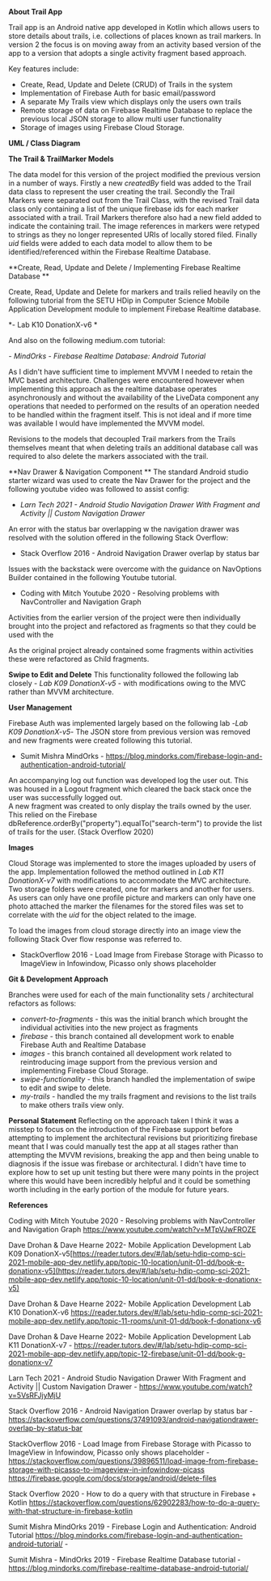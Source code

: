 **About Trail App**

Trail app is an Android native app developed in Kotlin which allows users to store details about trails, i.e. collections of places known as trail markers. In version 2 the focus is on moving away from an activity based version of the app to a version that adopts a single activity fragment based approach.

Key features include:
- Create, Read, Update and Delete (CRUD) of Trails in the system
- Implementation of Firebase Auth for basic email/password
- A separate My Trails view which displays only the users own trails
- Remote storage of data on Firebase Realtime Database to replace the previous local JSON storage  to allow multi user functionality
- Storage of images using Firebase Cloud Storage.

**UML / Class Diagram**




**The Trail & TrailMarker Models**

The data model for this version of the project modified the previous version in a number of ways. Firstly a new *createdBy* field was added to the Trail data class to represent the user creating the trail. Secondly the Trail Markers were separated out from the Trail Class, with the revised Trail data class only containing a list of the unique firebase ids for each marker associated with a trail. Trail Markers therefore also had a new field added to indicate the containing trail. The image references in markers were retyped to strings as they no longer represented URIs of locally stored filed. Finally *uid* fields were added to each data model to allow them to be identified/referenced within the Firebase Realtime Database.


**Create, Read, Update and Delete / Implementing Firebase Realtime Database **

Create, Read, Update and Delete for markers and trails relied heavily on the following tutorial from the SETU HDip in Computer Science Mobile Application Development module to implement Firebase Realtime database.

*- Lab K10 DonationX-v6 *

And also on the following medium.com tutorial:

*- MindOrks - Firebase Realtime Database: Android Tutorial*

As I didn't have sufficient time to implement MVVM I needed to retain the MVC based architecture. Challenges were encountered however when implementing this approach as the realtime database operates asynchronously and without the availability of the LiveData component any operations that needed to performed on the results of an operation needed to be handled within the fragment itself. This is not ideal and if more time was available I would have implemented the MVVM model.

Revisions to the models that decoupled Trail markers from the Trails themselves meant that when deleting trails an additional database call was required to also delete the markers associated with the trail.

**Nav Drawer & Navigation Component **
The standard Android studio starter wizard was used to create the Nav Drawer for the project and the following youtube video was followed to assist config:

- *Larn Tech 2021 - Android Studio Navigation Drawer With Fragment and Activity || Custom Navigation Drawer*

An error with the status bar overlapping w the navigation drawer was resolved with the solution offered in the following Stack Overflow:

-   Stack Overflow 2016 - Android Navigation Drawer overlap by status bar

Issues with the backstack were overcome with the guidance on NavOptions Builder contained in the following Youtube tutorial.

- Coding with Mitch Youtube 2020 - Resolving problems with NavController and Navigation Graph

Activities from the earlier version of the project were then individually brought into the project and refactored as fragments so that they could be used with the

As the original project already contained some fragments within activities these were refactored as Child fragments.


**Swipe to Edit and Delete**
This functionality followed the following lab closely - *Lab K09 DonationX-v5* - with modifications owing to the MVC rather than MVVM architecture.


**User Management**

Firebase Auth was implemented largely based on the following lab -*Lab K09 DonationX-v5*- The JSON store from previous version was removed and new fragments were created following this tutorial.

- Sumit Mishra MindOrks  -  https://blog.mindorks.com/firebase-login-and-authentication-android-tutorial/

An accompanying log out function was developed log the user out. This was housed in a Logout fragment which cleared the back stack once the user was successfully logged out.  
A new fragment was created to only display the trails owned by the user.
This relied on the Firebase dbReference.orderBy("property").equalTo("search-term") to provide the list of trails for the user. (Stack Overflow 2020)

**Images**

Cloud Storage was implemented to store the images uploaded by users of the app. Implementation followed the method outlined in  *Lab K11 DonationX-v7* with modifications to accommodate the MVC architecture. Two storage folders were created,  one for markers and another for users. As users can only have one profile picture and markers can only have one photo attached the marker the filenames for the stored files was set to correlate with the *uid* for the object related to the image.

To load the images from cloud storage directly into an image view the following Stack Over flow response was referred to.

- StackOverflow 2016 - Load Image from Firebase Storage with Picasso to ImageView in Infowindow, Picasso only shows placeholder

**Git & Development Approach**

Branches were used for each of the main functionality sets  / architectural refactors as follows:

- *convert-to-fragments* - this was the initial branch which brought the individual activities into the new project as fragments
- *firebase* - this branch contained all development work to enable Firebase Auth and Realtime Database
- *images* - this branch contained all development work related to reintroducing image support from the previous version and implementing Firebase Cloud Storage.
- *swipe-functionality* - this branch handled the implementation of swipe to edit and swipe to delete.
- *my-trails* - handled the my trails fragment and revisions to the list trails to make others trails view only.

**Personal Statement**
Reflecting on the approach taken I think it was a misstep to focus on the introduction of the Firebase support before attempting to implement the architectural revisions but prioritizing firebase meant that I was could manually test the app at all stages rather than attempting the MVVM revisions, breaking the app and then being unable to diagnosis if the issue was firebase or architectural.
I didn't have time to explore how to set up unit testing but there were many points in the project where this would have been incredibly helpful and it could be something worth including in the early portion of the module for future years.

**References**

Coding with Mitch Youtube 2020 - Resolving problems with NavController and Navigation Graph https://www.youtube.com/watch?v=MTpVJwFROZE

Dave Drohan & Dave Hearne 2022- Mobile Application Development Lab K09 DonationX-v5[https://reader.tutors.dev/#/lab/setu-hdip-comp-sci-2021-mobile-app-dev.netlify.app/topic-10-location/unit-01-dd/book-e-donationx-v5](https://reader.tutors.dev/#/lab/setu-hdip-comp-sci-2021-mobile-app-dev.netlify.app/topic-10-location/unit-01-dd/book-e-donationx-v5)

Dave Drohan & Dave Hearne 2022- Mobile Application Development Lab K10 DonationX-v6
https://reader.tutors.dev/#/lab/setu-hdip-comp-sci-2021-mobile-app-dev.netlify.app/topic-11-rooms/unit-01-dd/book-f-donationx-v6

Dave Drohan & Dave Hearne 2022- Mobile Application Development Lab K11 DonationX-v7 - https://reader.tutors.dev/#/lab/setu-hdip-comp-sci-2021-mobile-app-dev.netlify.app/topic-12-firebase/unit-01-dd/book-g-donationx-v7

Larn Tech 2021 - Android Studio Navigation Drawer With Fragment and Activity || Custom Navigation Drawer - https://www.youtube.com/watch?v=5VsRFJjyMjU

Stack Overflow 2016 - Android Navigation Drawer overlap by status bar  - https://stackoverflow.com/questions/37491093/android-navigationdrawer-overlap-by-status-bar

StackOverflow 2016 - Load Image from Firebase Storage with Picasso to ImageView in Infowindow, Picasso only shows placeholder  - https://stackoverflow.com/questions/39896511/load-image-from-firebase-storage-with-picasso-to-imageview-in-infowindow-picass  
https://firebase.google.com/docs/storage/android/delete-files

Stack Overflow 2020 - How to do a query with that structure in Firebase + Kotlin https://stackoverflow.com/questions/62902283/how-to-do-a-query-with-that-structure-in-firebase-kotlin

Sumit Mishra MindOrks 2019  - Firebase Login and Authentication:    Android Tutorial     https://blog.mindorks.com/firebase-login-and-authentication-android-tutorial/    -

Sumit Mishra - MindOrks 2019 - Firebase Realtime Database tutorial - https://blog.mindorks.com/firebase-realtime-database-android-tutorial/